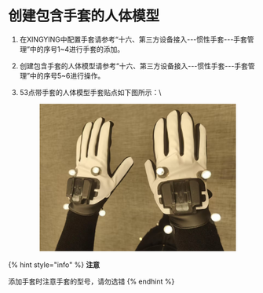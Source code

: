 # 创建包含手套的人体模型

1. 在XINGYING中配置手套请参考“十六、第三方设备接入---惯性手套---手套管理”中的序号1\~4进行手套的添加。
2. 创建包含手套的人体模型请参考“十六、第三方设备接入---惯性手套---手套管理”中的序号5\~6进行操作。
3.  53点带手套的人体模型手套贴点如下图所示：\


    <figure><img src="../../../.gitbook/assets/e40c82446a456df5c186e532b687cb37_compress.jpg" alt=""><figcaption></figcaption></figure>

{% hint style="info" %}
**注意**

添加手套时注意手套的型号，请勿选错
{% endhint %}
